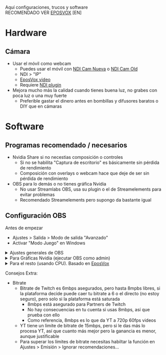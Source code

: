Aquí configuraciones, trucos y software   
RECOMENDADO VER [EPOSVOX](https://www.youtube.com/user/EposVox) [EN]
# Hardware
## Cámara
- Usar el móvil como webcam
  - Puedes usar el móvil con [NDI Cam Nueva](https://play.google.com/store/apps/details?id=com.newtek.ndi.hxcam) o [NDI Cam Old](https://apkcombo.com/es-es/newtek-ndi/com.newtek.ndicamera/)
  - NDI > "IP"
  - [EposVox video](https://www.youtube.com/watch?v=jpkvD3lk5QQ)
  - Requiere [NDI plugin](https://obsproject.com/forum/resources/obs-ndi-newtek-ndi™-integration-into-obs-studio.528/)
- Mejora mucho más la calidad cuando tienes buena luz, no grabes con poca luz o una muy fuerte
  - Preferible gastar el dinero antes en bombillas y difusores baratos o DIY que en cámaras

# Software
## Programas recomendado / necesarios
  - Nvidia Share si no necestias composición o controles
    - Si no se habilita "Captura de escritorio" es básicamente sin pérdida de rendimiento
    - Composición con overlays o webcam hace que deje de ser sin pérdida de rendimiento
  - OBS para lo demás o no tienes gráfica Nvidia
    - No usar Streamlabs OBS, usa su plugin o el de Streamelements para evitar problemas
    - Recomendado Streamelements pero supongo da bastante igual
  
## Configuración OBS

Antes de empezar
- Ajustes > Salida > Modo de salida "Avanzado"    
- Activar "Modo Juego" en Windows

<details>
<summary> Ajustes generales de OBS </summary>

  - Emisión
    - Twitch / YT / otro
      - Servidor: España
      - Ignorar las recomendaciones de configuración...
        - Permite asignar 8kbps en twitch, pero puede twitch no te asegura eso, si la plataforma está bajo estrés perderas los 8k. Partners tienen acceso siempre a 8kbps. No se pierde nada por probar
  - Audio
    - Frecuencia de muestreo: "48khz"
    - Canales: "Estéreo"
    - Dispositivos de audio globales: configurar entradas y salidas
  - Vídeo
    - Resolución de la base: Como OBS va a hacer su composición
    - Resolución de salida: Predeterminada para grabación o emisión
      - Recomendación: Ambas a lo que se vaya a grabar, 1080p o resolución del monitor. Ambas igual
    - Filtro de escala: "Bicúbico" / "Lanczos" (si solo webcam, se puede cambiar en su entrada)
    - Valores comunes de FPS: "60"
  - Avanzados
    - Prioridad del proceso: "Mayor a normal" (parece requerir admin y no debería hacer mucho)
    - Renderizador: "Direct3D 11"
    - Formato de color: "NV12" te quita de problemas, prueba "RGB" pero puede tener mayor uso de CPU al emitir
    - Espacio de color: "sRGB" / "709" si tu monitor está configurado para REC.709
    - Gama de Colores: Se puede configurar para cada entrada, cada capturador o webcam será distintos
      - Para captura de PC: "Completo" (comprobar que en el panel de control de NVIDIA o equivalentede AMD > Cambiar la resolución aparezca como RGB - Completa)
    - Habilitar optimizaciones de red
    - Habilitar aceleración por hardware en el navegador
</details>
<details>
<summary> Para Gráficas Nvidia (ejecutar OBS como admin) </summary>
  
  - Emisión
    - Codificador: "NVEnc (new)"
    - Cambiar escala de salida: 1280x720 *
    - Control de frecuencia: "CBR" (Constant BitRate)
    - Tasa de bits / bitrate: "6000Kbps" *
    - Keyframes: "2"
    - Preajuste: "Máxima Calidad"
    - Perfil: "main"
    - Look Ahead: No
    - Psycho Visual Tuning: Sí
    - GPU: "0" / Seleccionar si multigpu
    - Máximos B-Frames: "2"
    - *->Twitch bitrate es basura, 6mbs no da para 720p 60 siquiera, para YT usar 1080p + 15mbps o más si posible
  - Grabación
    - Formato: "flv" (se puede convertir a mp4 en OBS) / "mp4 (compatible directamente con todo)"
    - Codificador: "NVEnc (new)"
    - Control de la frecuencia: "CQP" (Constant Quantization Parameter o Controlado por calidad)
    - Nivel de CQ: "21" (menos es más fiel pero mayor bitrate, jugar con ello o usar handbrake a posteriori)
    - Intervalo de Keyframe: "0" (auto)
    - Preajuste: "Máxima Calidad"
    - Perfil: "main"
    - Look Ahead: No
    - Psycho Visual Tuning: Sí
    - GPU: "0" / Seleccionar si multigpu
    - Máximos B-Frames: "2"
</details>
<details>
<summary> Para el resto (usando CPU). Basado en <a href="https://www.youtube.com/watch?v=fQ04pIcpMkM">EposVox</a> </summary>
  
  - Emisión
    - Codificador: "x264"
    - Cambiar escala de salida: 1280x720 *
    - Control de frecuencia: "CBR" (Constant BitRate)
    - Tasa de bits / bitrate: "6000Kbps" *
    - Usar tamaño de caché personalizado: "No"
    - Intervalo de fotogramas clave: "2"
    - Perfil de uso de CPU: "Medium"
    - Perfil: "High"
    - Sintonizar: (ninguno)
    - *IMPORTANTE*: Opciones x264: "threads=XX (número de hilos que quieras asignar) rc-lookahead=60 trellis=1 direct-pred=spatial"
    - *->Twitch bitrate es basura, 6mbs no da para 720p 60 siquiera, para YT usar 1080p + 15mbps o más si posible
  - Grabación
    - Formato: "flv/mkv" (se puede convertir a mp4 en OBS) / "mp4 (compatible directamente con todo)"
    - Codificador: "x264"
    - Control de frecuencia: "CRF" (Constant Rate Factor o Controlado por calidad)
    - CRF: "15" (menos es más fiel pero más bitrate, jugar con ello)
    - Perfil de uso de CPU: "medium"
    - Perfil: "High"
    - Sintonizar: (ninguno)
    - *IMPORTANTE*: Opciones x264: "threads=XX (número de hilos que quieras asignar) rc-lookahead=60 trellis=1 direct-pred=spatial"
</details>

Consejos Extra:
- Bitrate
  - Bitrate de Twitch es 6mbps asegurados, pero hasta 8mpbs libres, si la plataforma decide puede caer tu bitrate a 6 o el directo (no estoy seguro), pero solo si la plataforma está saturada
    - 8mbps está asegurado para Partners de Twitch
    - No hay consecuencias en tu cuenta si usas 8mbps, así que prueba con ello
    - Como referencia, 8mbps es lo que da YT a 720p 60fps videos
  - YT tiene un limite de bitrate de 15mbps, pero si le das más lo procesa YT, así que cuanto más mejor pero la ganancia es menor, aunque justificable
  - Para superar los límites de bitrate necesitas habiltar la función en Ajustes > Emisión > Ignorar recomendaciones...













